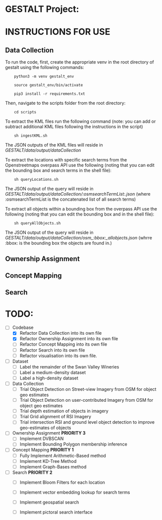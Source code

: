 # GESTALT Project:

# INSTRUCTIONS FOR USE

## Data Collection

To run the code, first, create the appropriate venv in the root directory of gestalt using the following commands: 

        python3 -m venv gestalt_env

        source gestalt_env/bin/activate

        pip3 install -r requirements.txt

Then, navigate to the scripts folder from the root directory: 

        cd scripts

To extract the KML files run the following command (note: you can add or subtract additional KML files following the instructions in the script)

        sh ingestKML.sh

The JSON outputs of the KML files will reside in *GESTALT/data/output/dataCollection*

To extract the locations with specific search terms from the Openstreetmaps overpass API use the following (noting that you can edit the bounding box and search terms in the shell file):

        sh queryLocations.sh

The JSON output of the query will reside in *GESTALT/data/output/dataCollection/:osmsearchTermList:.json* (where :osmsearchTermList is the concatenated list of all search terms)

To extract all objects within a bounding box from the overpass API use the following (noting that you can edit the bounding box and in the shell file):

        sh queryAllObjects.sh

The JSON output of the query will reside in *GESTALT/data/output/dataCollection/osm_:bbox:_allobjects.json* (whrre :bbox: is the bounding box the objects are found in.)



## Ownership Assignment 

## Concept Mapping

## Search

# TODO: 

- [ ] Codebase 
    - [X] Refactor Data Collection into its own file
    - [X] Refactor Ownership Assignment into its own file
    - [ ] Refactor Concept Mapping into its own file
    - [ ] Refactor Search into its own file
    - [ ] Refactor visualisation into its own file. 

- [ ] Dataset
    - [ ] Label the remainder of the Swan Valley Wineries
    - [ ] Label a medium-density dataset
    - [ ] Label a high-density dataset

- [ ] Data Collection
    - [ ] Trial Object Detection on Street-view Imagery from OSM for object geo estimates
    - [ ] Trial Object Detection on user-contributed Imagery from OSM for object geo estimates
    - [ ] Trial depth estimation of objects in imagery
    - [ ] Trial Grid alignment of RSI Imagery 
    - [ ] Trial intersection RSI and ground level object detection to improve geo-estimates of objects

- [ ] Ownership Assignment **PRIORITY 3**
    - [ ] Implement DVBSCAN
    - [ ] Implement Bounding Polygon membership inference

- [ ] Concept Mapping **PRIORITY 1**
    - [ ] Fully Implement Arithmetic-Based method
    - [ ] Implement KD-Tree Method
    - [ ] Implement Graph-Bases method

- [ ] Search **PRIORITY 2**
    - [ ] Implement Bloom Filters for each location
    - [ ] Implement vector embedding lookup for search terms
    - [ ] Implement geospatial search
    - [ ] Implement pictoral search interface

